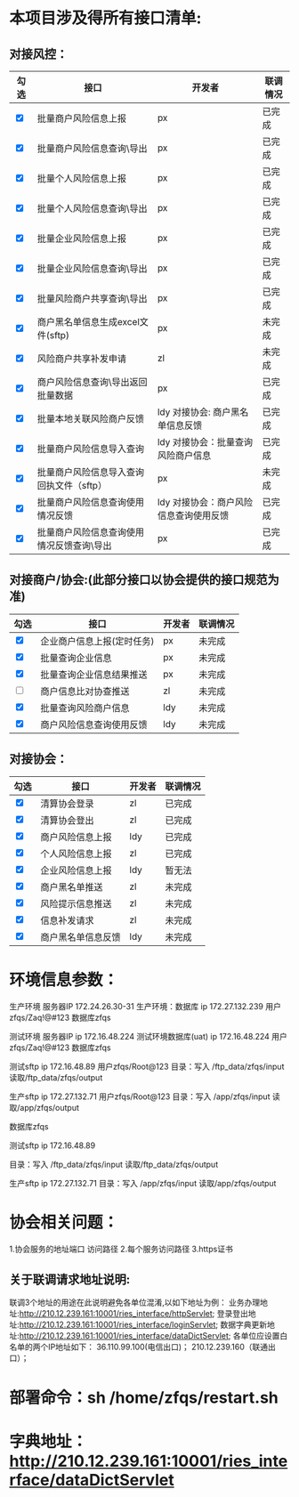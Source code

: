 # 本项目涉及得所有接口清单:

## 对接风控：

|勾选|接口|开发者|联调情况|
|---|---|---|---|
|<input type="checkbox" checked>| 批量商户风险信息上报                 |        px|已完成|
|<input type="checkbox" checked>| 批量商户风险信息查询\导出              |      px|已完成|
|<input type="checkbox" checked>| 批量个人风险信息上报                 |        px|已完成|
|<input type="checkbox" checked>| 批量个人风险信息查询\导出              |      px|已完成|
|<input type="checkbox" checked>| 批量企业风险信息上报                 |        px|已完成|
|<input type="checkbox" checked>| 批量企业风险信息查询\导出              |      px|已完成|
|<input type="checkbox" checked>| 批量风险商户共享查询\导出              |      px|已完成|
|<input type="checkbox" checked>| 商户黑名单信息生成excel文件(sftp)     |       px|未完成|
|<input type="checkbox" checked>| 风险商户共享补发申请                 |        zl|未完成|
|<input type="checkbox" checked>| 商户风险信息查询\导出返回批量数据          |      px|已完成|
|<input type="checkbox" checked>| 批量本地关联风险商户反馈               |      ldy 对接协会: 商户黑名单信息反馈|已完成|
|<input type="checkbox" checked>| 批量商户风险信息导入查询               |      ldy 对接协会：批量查询风险商户信息 |已完成|
|<input type="checkbox" checked>| 批量商户风险信息导入查询回执文件（sftp）     | px|未完成|
|<input type="checkbox" checked>| 批量商户风险信息查询使用情况反馈           |  ldy 对接协会：商户风险信息查询使用反馈 |已完成|
|<input type="checkbox" checked>| 批量商户风险信息查询使用情况反馈查询\导出      |px|已完成|

## 对接商户/协会:(此部分接口以协会提供的接口规范为准)

|勾选|接口|开发者|联调情况|
|---|---|---|---|
|<input type="checkbox" checked>| 企业商户信息上报(定时任务)   | px|未完成|
|<input type="checkbox" checked>| 批量查询企业信息         |    px|未完成|
|<input type="checkbox" checked>| 批量查询企业信息结果推送     | px|未完成|
|<input type="checkbox">| 商户信息比对协查推送       |   zl|未完成|
|<input type="checkbox" checked>| 批量查询风险商户信息       |   ldy|未完成|
|<input type="checkbox" checked>| 商户风险信息查询使用反馈     | ldy|未完成|

## 对接协会：

|勾选|接口|开发者|联调情况|
|---|---|---|---|
|<input type="checkbox" checked>| 清算协会登录      |        zl|已完成|
|<input type="checkbox" checked>| 清算协会登出      |      zl|已完成|
|<input type="checkbox" checked>| 商户风险信息上报    |        ldy|已完成|
|<input type="checkbox" checked>| 个人风险信息上报    |        zl|已完成|
|<input type="checkbox" checked>| 企业风险信息上报    |        ldy|暂无法|
|<input type="checkbox" checked>| 商户黑名单推送     |         zl|未完成|
|<input type="checkbox" checked>| 风险提示信息推送    |        zl|未完成|
|<input type="checkbox" checked>| 信息补发请求      |          zl|未完成|
|<input type="checkbox" checked>| 商户黑名单信息反馈   |        ldy|未完成|


# 环境信息参数：
生产环境 服务器IP
172.24.26.30-31
生产环境：数据库
ip 172.27.132.239
用户zfqs/Zaq!@#123
数据库zfqs

测试环境 服务器IP
ip 172.16.48.224
测试环境数据库(uat)
ip 172.16.48.224
用户zfqs/Zaq!@#123
数据库zfqs

测试sftp
ip 172.16.48.89
用户zfqs/Root@123
目录：写入 /ftp_data/zfqs/input 读取/ftp_data/zfqs/output

生产sftp 
ip 172.27.132.71
用户zfqs/Root@123
目录：写入 /app/zfqs/input 读取/app/zfqs/output

数据库zfqs

测试sftp
ip 172.16.48.89

目录：写入 /ftp_data/zfqs/input 读取/ftp_data/zfqs/output

生产sftp 
ip 172.27.132.71
目录：写入 /app/zfqs/input 读取/app/zfqs/output


# 协会相关问题：
1.协会服务的地址端口 访问路径
2.每个服务访问路径
3.https证书

## 关于联调请求地址说明:
联调3个地址的用途在此说明避免各单位混淆,以如下地址为例：
业务办理地址:http://210.12.239.161:10001/ries_interface/httpServlet;
登录登出地址:http://210.12.239.161:10001/ries_interface/loginServlet;
数据字典更新地址:http://210.12.239.161:10001/ries_interface/dataDictServlet;
各单位应设置白名单的两个IP地址如下：
36.110.99.100(电信出口)；
210.12.239.160（联通出口）；

# 部署命令：sh /home/zfqs/restart.sh 

# 字典地址：http://210.12.239.161:10001/ries_interface/dataDictServlet




